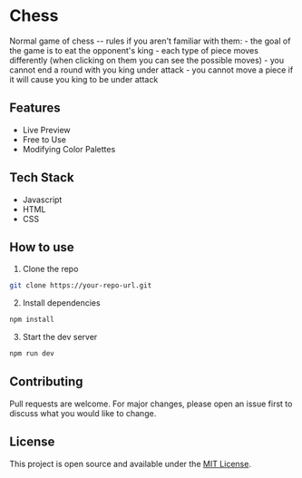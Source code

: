 # Chess
Normal game of chess
-- rules if you aren't familiar with them:
    - the goal of the game is to eat the opponent's king
    - each type of piece moves differently (when clicking on them you can see the possible moves)
    - you cannot end a round with you king under attack
    - you cannot move a piece if it will cause you king to be under attack

## Features
- Live Preview
- Free to Use
- Modifying Color Palettes

## Tech Stack
- Javascript
- HTML
- CSS

## How to use
1. Clone the repo
``` bash
git clone https://your-repo-url.git
```

2. Install dependencies
``` bash
npm install
```

3. Start the dev server
``` bash
npm run dev
```

## Contributing
Pull requests are welcome. For major changes, please open an issue first to discuss what you would like to change.

## License
This project is open source and available under the [MIT License](LICENSE).